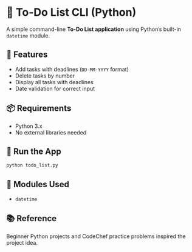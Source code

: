 # 📝 To-Do List CLI (Python)

A simple command-line **To-Do List application** using Python’s built-in `datetime` module.

## 📌 Features

* Add tasks with deadlines (`DD-MM-YYYY` format)
* Delete tasks by number
* Display all tasks with deadlines
* Date validation for correct input

## 📦 Requirements

* Python 3.x
* No external libraries needed

## 🚀 Run the App

```bash
python todo_list.py
```

## 📖 Modules Used

* `datetime`

## 📚 Reference

Beginner Python projects and CodeChef practice problems inspired the project idea.


